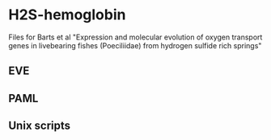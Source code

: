 # H2S-hemoglobin
Files for Barts et al "Expression and molecular evolution of oxygen transport genes in livebearing fishes (Poeciliidae) from hydrogen sulfide rich springs"

## EVE


## PAML


## Unix scripts 
